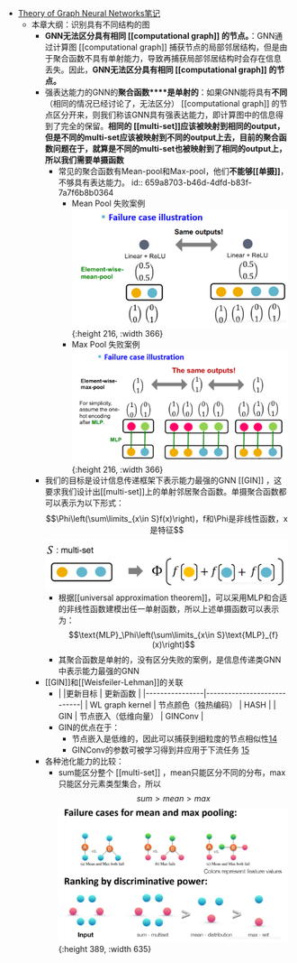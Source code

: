 - [ Theory of Graph Neural Networks笔记](https://blog.csdn.net/PolarisRisingWar/article/details/118333098)
	- 本章大纲：识别具有不同结构的图
		- **GNN无法区分具有相同 [[computational graph]] 的节点。**：GNN通过计算图 [[computational graph]] 捕获节点的局部邻居结构，但是由于聚合函数不具有单射能力，导致再捕获局部邻居结构时会存在信息丢失。因此，**GNN无法区分具有相同 [[computational graph]] 的节点。**
		- 强表达能力的GNN的**聚合函数****是单射的**：如果GNN能将具有**不同**（相同的情况已经讨论了，无法区分） [[computational graph]] 的节点区分开来，则我们称该GNN具有强表达能力，即计算图中的信息得到了完全的保留。**相同的 [[multi-set]]应该被映射到相同的output，但是不同的multi-set应该被映射到不同的output上去，目前的聚合函数问题在于，就算是不同的multi-set也被映射到了相同的output上，所以我们需要单摄函数**
			- 常见的聚合函数有Mean-pool和Max-pool，他们**不能够[[单摄]]**，不够具有表达能力。
			  id:: 659a8703-b46d-4dfd-b83f-7a7f6b8b0364
				- Mean Pool 失败案例
				  ![image.png](../assets/image_1704625983794_0.png){:height 216, :width 366}
				- Max Pool 失败案例
				  ![image.png](../assets/image_1704626009078_0.png){:height 216, :width 366}
		- 我们的目标是设计信息传递框架下表示能力最强的GNN [[GIN]] ，这要求我们设计出[[multi-set]]上的单射邻居聚合函数。单摄聚合函数都可以表示为以下形式：
		  $$\Phi\left(\sum\limits_{x\in S}f(x)\right)，f和\Phi是非线性函数，x是特征$$
		  ![image.png](../assets/image_1705655011756_0.png)
			- 根据[[universal approximation theorem]]，可以采用MLP和合适的非线性函数建模出任一单射函数，所以上述单摄函数可以表示为：
			  $$\text{MLP}_\Phi\left(\sum\limits_{x\in S}\text{MLP}_{f}(x)\right)$$
			- 其聚合函数是单射的，没有区分失败的案例，是信息传递类GNN中表示能力最强的GNN
		- [[GIN]]和[[Weisfeiler-Lehman]]的关联
			- | |更新目标        | 更新函数                     |
			  |----------------|----------------------------|
			  | WL graph kernel | 节点颜色（独热编码）     | HASH                       |
			  | GIN            | 节点嵌入（低维向量）        | GINConv                    |
			- GIN的优点在于：
				- 节点嵌入是低维的，因此可以捕获到细粒度的节点相似性[14](https://blog.csdn.net/PolarisRisingWar/article/details/118333098#fn14)
				- GINConv的参数可被学习得到并应用于下流任务 [15](https://blog.csdn.net/PolarisRisingWar/article/details/118333098#fn15)
		- 各种池化能力的比较：
			- sum能区分整个 [[multi-set]] ，mean只能区分不同的分布，max只能区分元素类型集合，所以$$sum>mean>max$$
			  ![image.png](../assets/image_1704628042102_0.png){:height 389, :width 635}